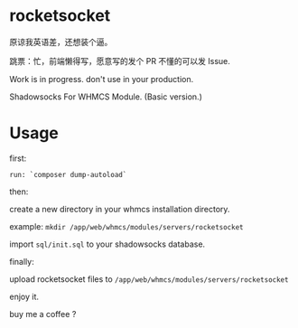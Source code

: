 # rocketsocket

原谅我英语差，还想装个逼。

跳票：忙，前端懒得写，愿意写的发个 PR 不懂的可以发 Issue.

Work is in progress. don't use in your production.

Shadowsocks For WHMCS Module. (Basic version.)

# Usage

first:

    run: `composer dump-autoload`

then:

create a new directory in your whmcs installation directory.

example: `mkdir /app/web/whmcs/modules/servers/rocketsocket`

import `sql/init.sql` to your shadowsocks database.

finally:

upload rocketsocket files to `/app/web/whmcs/modules/servers/rocketsocket`

enjoy it.

buy me a coffee ? 
